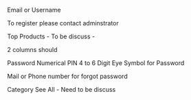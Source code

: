Email or Username

To register please contact adminstrator


Top Products - To be discuss - 

2 columns should 

Password Numerical PIN 4 to 6 Digit
Eye Symbol for Password

Mail or Phone number for forgot password


Category See All - Need to be discuss
